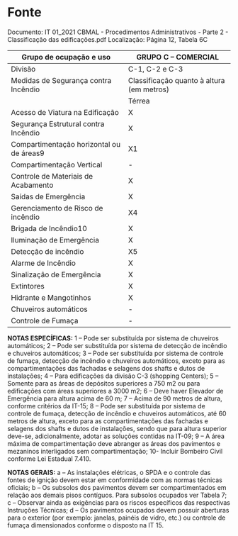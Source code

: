 # Fonte
Documento: IT 01_2021 CBMAL - Procedimentos Administrativos - Parte 2 - Classificação das edificações.pdf
Localização: Página 12, Tabela 6C

| Grupo de ocupação e uso | GRUPO C – COMERCIAL |
|---|---|
| Divisão | C-1, C-2 e C-3 |
| Medidas de Segurança contra Incêndio | Classificação quanto à altura (em metros) |
|  | Térrea | H ≤ 6 | 6 < H ≤ 12 | 12 < H ≤ 23 | 23 < H ≤ 30 | Acima de 30 |
| Acesso de Viatura na Edificação | X | X | X | X | X | X |
| Segurança Estrutural contra Incêndio | X | X | X | X | X | X |
| Compartimentação horizontal ou de áreas9 | X1 | X1 | X1 | X2 | X2 | X2 |
| Compartimentação Vertical | - | - | - | X3 | X3 | X8 |
| Controle de Materiais de Acabamento | X | X | X | X | X | X |
| Saídas de Emergência | X | X | X | X | X | X6 |
| Gerenciamento de Risco de incêndio | X4 | X4 | X4 | X4 | X | X |
| Brigada de Incêndio10 | X | X | X | X | X | X |
| Iluminação de Emergência | X | X | X | X | X | X |
| Detecção de incêndio | X5 | X5 | X5 | X | X | X |
| Alarme de Incêndio | X | X | X | X | X | X |
| Sinalização de Emergência | X | X | X | X | X | X |
| Extintores | X | X | X | X | X | X |
| Hidrante e Mangotinhos | X | X | X | X | X | X |
| Chuveiros automáticos | - | - | - | - | X | X |
| Controle de Fumaça | - | - | - | - | - | X7 |

**NOTAS ESPECÍFICAS:**
1 – Pode ser substituída por sistema de chuveiros automáticos;
2 – Pode ser substituída por sistema de detecção de incêndio e chuveiros automáticos;
3 – Pode ser substituída por sistema de controle de fumaça, detecção de incêndio e chuveiros automáticos, exceto para as compartimentações das fachadas e selagens dos shafts e dutos de instalações;
4 – Para edificações da divisão C-3 (shopping Centers);
5 – Somente para as áreas de depósitos superiores a 750 m2 ou para edificações com áreas superiores a 3000 m2;
6 – Deve haver Elevador de Emergência para altura acima de 60 m;
7 – Acima de 90 metros de altura, conforme critérios da IT-15;
8 – Pode ser substituída por sistema de controle de fumaça, detecção de incêndio e chuveiros automáticos, até 60 metros de altura, exceto para as compartimentações das fachadas e selagens dos shafts e dutos de instalações, sendo que para altura superior deve-se, adicionalmente, adotar as soluções contidas na IT-09;
9 – A área máxima de compartimentação deve abranger as áreas dos pavimentos e mezaninos interligados sem compartimentação;
10- Incluir Bombeiro Civil conforme Lei Estadual 7.410.

**NOTAS GERAIS:**
a – As instalações elétricas, o SPDA e o controle das fontes de ignição devem estar em conformidade com as normas técnicas oficiais;
b – Os subsolos dos pavimentos devem ser compartimentados em relação aos demais pisos contíguos. Para subsolos ocupados ver Tabela 7;
c – Observar ainda as exigências para os riscos específicos das respectivas Instruções Técnicas;
d – Os pavimentos ocupados devem possuir aberturas para o exterior (por exemplo: janelas, painéis de vidro, etc.) ou controle de fumaça dimensionados conforme o disposto na IT 15.